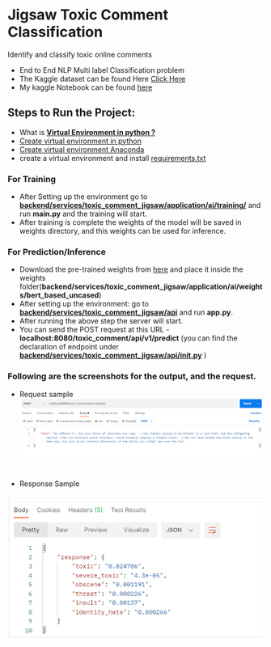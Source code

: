 # Jigsaw Toxic Comment Classification
 Identify and classify toxic online comments

- End to End NLP Multi label Classification problem
- The Kaggle dataset can be found Here [Click Here](https://www.kaggle.com/c/jigsaw-toxic-comment-classification-challenge/data)
- My kaggle Notebook can be found [here](https://www.kaggle.com/raryan/jigsaw-toxic-comment-bert-base-uncased)
 
## Steps to Run the Project:
- What is [**Virtual Environment in python ?**](https://www.geeksforgeeks.org/python-virtual-environment/)
- [Create virtual environment in python](https://www.geeksforgeeks.org/creating-python-virtual-environment-windows-linux/)
- [Create virtual environment Anaconda](https://www.geeksforgeeks.org/set-up-virtual-environment-for-python-using-anaconda/)
- create a virtual environment and install [requirements.txt](https://github.com/R-aryan/Jigsaw-Toxic-Comment-Classification/blob/main/requirements.txt)
  
### For Training
- After Setting up the environment go to [**backend/services/toxic_comment_jigsaw/application/ai/training/**](https://github.com/R-aryan/Jigsaw-Toxic-Comment-Classification/tree/main/backend/services/toxic_comment_jigsaw/application/ai/training) and run **main.py** and the training will start.
- After training is complete the weights of the model will be saved in weights directory, and this weights can be used for inference.
  
### For Prediction/Inference
- Download the pre-trained weights from [here](https://drive.google.com/file/d/1yx6C1_Ucuodb4z0QzylCv4CqqbEv_tt3/view?usp=sharing) and place it inside the weights folder(**backend/services/toxic_comment_jigsaw/application/ai/weights/bert_based_uncased**)
- After setting up the environment: go to [**backend/services/toxic_comment_jigsaw/api**](https://github.com/R-aryan/Jigsaw-Toxic-Comment-Classification/tree/main/backend/services/toxic_comment_jigsaw/api) and run **app.py**.
- After running the above step the server will start.  
- You can send the POST request at this URL - **localhost:8080/toxic_comment/api/v1/predict** (you can find the declaration of endpoint under [**backend/services/toxic_comment_jigsaw/api/__init__.py**](https://github.com/R-aryan/Jigsaw-Toxic-Comment-Classification/blob/main/backend/services/toxic_comment_jigsaw/api/__init__.py) )

### Following are the screenshots for the output, and the request.

- Request sample 
![Sample request](https://github.com/R-aryan/Jigsaw-Toxic-Comment-Classification/blob/main/msc/toxic_request.png)
  <br>
  <br>
  
- Response Sample

![Sample response](https://github.com/R-aryan/Jigsaw-Toxic-Comment-Classification/blob/main/msc/toxic_response.png)
